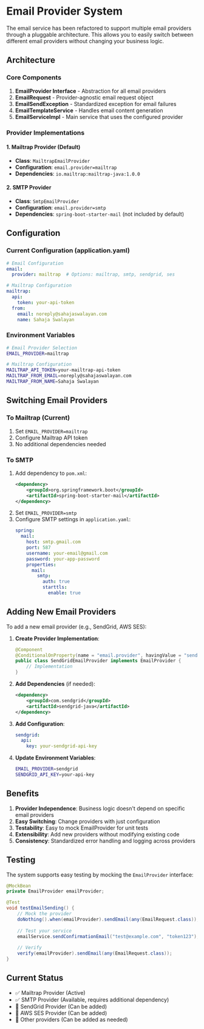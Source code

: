 # Email Provider System

The email service has been refactored to support multiple email providers through a pluggable architecture. This allows you to easily switch between different email providers without changing your business logic.

## Architecture

### Core Components

1. **EmailProvider Interface** - Abstraction for all email providers
2. **EmailRequest** - Provider-agnostic email request object
3. **EmailSendException** - Standardized exception for email failures
4. **EmailTemplateService** - Handles email content generation
5. **EmailServiceImpl** - Main service that uses the configured provider

### Provider Implementations

#### 1. Mailtrap Provider (Default)
- **Class**: `MailtrapEmailProvider`
- **Configuration**: `email.provider=mailtrap`
- **Dependencies**: `io.mailtrap:mailtrap-java:1.0.0`

#### 2. SMTP Provider
- **Class**: `SmtpEmailProvider`
- **Configuration**: `email.provider=smtp`
- **Dependencies**: `spring-boot-starter-mail` (not included by default)

## Configuration

### Current Configuration (application.yaml)
```yaml
# Email Configuration
email:
  provider: mailtrap  # Options: mailtrap, smtp, sendgrid, ses

# Mailtrap Configuration
mailtrap:
  api:
    token: your-api-token
  from:
    email: noreply@sahajaswalayan.com
    name: Sahaja Swalayan
```

### Environment Variables
```bash
# Email Provider Selection
EMAIL_PROVIDER=mailtrap

# Mailtrap Configuration
MAILTRAP_API_TOKEN=your-mailtrap-api-token
MAILTRAP_FROM_EMAIL=noreply@sahajaswalayan.com
MAILTRAP_FROM_NAME=Sahaja Swalayan
```

## Switching Email Providers

### To Mailtrap (Current)
1. Set `EMAIL_PROVIDER=mailtrap`
2. Configure Mailtrap API token
3. No additional dependencies needed

### To SMTP
1. Add dependency to `pom.xml`:
   ```xml
   <dependency>
       <groupId>org.springframework.boot</groupId>
       <artifactId>spring-boot-starter-mail</artifactId>
   </dependency>
   ```
2. Set `EMAIL_PROVIDER=smtp`
3. Configure SMTP settings in `application.yaml`:
   ```yaml
   spring:
     mail:
       host: smtp.gmail.com
       port: 587
       username: your-email@gmail.com
       password: your-app-password
       properties:
         mail:
           smtp:
             auth: true
             starttls:
               enable: true
   ```

## Adding New Email Providers

To add a new email provider (e.g., SendGrid, AWS SES):

1. **Create Provider Implementation**:
   ```java
   @Component
   @ConditionalOnProperty(name = "email.provider", havingValue = "sendgrid")
   public class SendGridEmailProvider implements EmailProvider {
       // Implementation
   }
   ```

2. **Add Dependencies** (if needed):
   ```xml
   <dependency>
       <groupId>com.sendgrid</groupId>
       <artifactId>sendgrid-java</artifactId>
   </dependency>
   ```

3. **Add Configuration**:
   ```yaml
   sendgrid:
     api:
       key: your-sendgrid-api-key
   ```

4. **Update Environment Variables**:
   ```bash
   EMAIL_PROVIDER=sendgrid
   SENDGRID_API_KEY=your-api-key
   ```

## Benefits

1. **Provider Independence**: Business logic doesn't depend on specific email providers
2. **Easy Switching**: Change providers with just configuration
3. **Testability**: Easy to mock EmailProvider for unit tests
4. **Extensibility**: Add new providers without modifying existing code
5. **Consistency**: Standardized error handling and logging across providers

## Testing

The system supports easy testing by mocking the `EmailProvider` interface:

```java
@MockBean
private EmailProvider emailProvider;

@Test
void testEmailSending() {
    // Mock the provider
    doNothing().when(emailProvider).sendEmail(any(EmailRequest.class));
    
    // Test your service
    emailService.sendConfirmationEmail("test@example.com", "token123");
    
    // Verify
    verify(emailProvider).sendEmail(any(EmailRequest.class));
}
```

## Current Status

- ✅ Mailtrap Provider (Active)
- ✅ SMTP Provider (Available, requires additional dependency)
- 🔄 SendGrid Provider (Can be added)
- 🔄 AWS SES Provider (Can be added)
- 🔄 Other providers (Can be added as needed)
